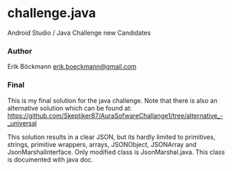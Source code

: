 # challenge.java
Android Studio / Java Challenge new Candidates

### Author
Erik Böckmann
erik.boeckmann@gmail.com

### Final
This is my final solution for the java challenge.
Note that there is also an alternative solution which can be found at: https://github.com/Skeptiker87/AuraSofwareChallange1/tree/alternative_-_universal

This solution results in a clear JSON, but its hardly limited to primitives, strings, primitive wrappers, arrays, JSONObject, JSONArray and JsonMarshalInterface.
Only modified class is JsonMarshal.java. This class is documented with java doc.